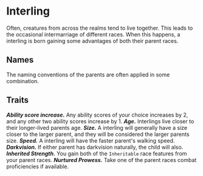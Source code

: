 # Interling
Often, creatures from across the realms tend to live together. This leads to the occasional intermarriage of different races. When this happens, a interling is born gaining some advantages of both their parent races.
## Names
The naming conventions of the parents are often applied in some combination.
## Traits
***Ability score increase.*** Any ability scores of your choice increases by 2, and any other two ability scores increase by 1.
***Age.*** Interlings live closer to their longer-lived parents age.
***Size.*** A interling will generally have a size closer to the larger parent, and they will be considered the larger parents size.
***Speed.*** A interling will have the faster parent's walking speed.
***Darkvision.*** If either parent has darkvision naturally, the child will also.
***Inherited Strength.*** You gain both of the `Inheritable` race features from your parent races.
***Nurtured Prowess.*** Take one of the parent races combat proficiencies if available.
